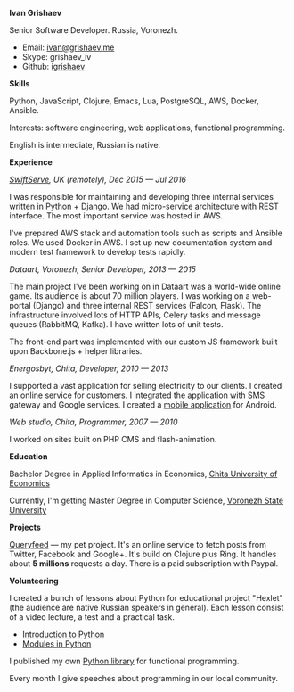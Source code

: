 **Ivan Grishaev**

Senior Software Developer. Russia, Voronezh.

- Email: ivan@grishaev.me
- Skype: grishaev_iv
- Github: [igrishaev](https://github.com/igrishaev)

**Skills**

Python, JavaScript, Clojure, Emacs, Lua, PostgreSQL, AWS, Docker, Ansible.

Interests: software engineering, web applications, functional programming.

English is intermediate, Russian is native.

**Experience**

*[SwiftServe](http://www.swiftserve.com/en/), UK (remotely), Dec 2015 —  Jul 2016*

I was responsible for maintaining and developing three internal services written
in Python + Django. We had micro-service architecture with REST interface. The
most important service was hosted in AWS.

I've prepared AWS stack and automation tools such as scripts and Ansible
roles. We used Docker in AWS. I set up new documentation system and modern test
framework to develop tests rapidly.

*Dataart, Voronezh, Senior Developer, 2013 — 2015*

The main project I've been working on in Dataart was a world-wide online
game. Its audience is about 70 million players. I was working on a web-portal
(Django) and three internal REST services (Falcon, Flask). The infrastructure
involved lots of HTTP APIs, Celery tasks and message queues (RabbitMQ, Kafka). I
have written lots of unit tests.

The front-end part was implemented with our custom JS framework built upon
Backbone.js + helper libraries.

*Energosbyt, Chita, Developer, 2010 — 2013*

I supported a vast application for selling electricity to our clients. I created
an online service for customers. I integrated the application with SMS gateway
and Google services. I created a [mobile application][mobile application] for
Android.

[mobile application]:https://play.google.com/store/apps/details?id=com.esbyt.android.lk

*Web studio, Chita, Programmer, 2007 — 2010*

I worked on sites built on PHP CMS and flash-animation.

**Education**

Bachelor Degree in Applied Informatics in Economics,
[Chita University of Economics](http://narhoz-chita.ru/)

Currently, I'm getting Master Degree in Computer Science,
[Voronezh State University](http://www.vsu.ru/)

**Projects**

[Queryfeed](https://queryfeed.net/) — my pet project. It's an online service to
fetch posts from Twitter, Facebook and Google+. It's build on Clojure plus
Ring. It handles about **5 millions** requests a day. There is a paid
subscription with Paypal.

**Volunteering**

I created a bunch of lessons about Python for educational project "Hexlet" (the
audience are native Russian speakers in general). Each lesson consist of a video
lecture, a test and a practical task.

- [Introduction to Python](https://ru.hexlet.io/courses/python_101)
- [Modules in Python](https://ru.hexlet.io/courses/python-modules)

I published my own [Python library][url-f] for functional programming.

Every month I give speeches about programming in our local community.

[url-f]: https://github.com/igrishaev/f
